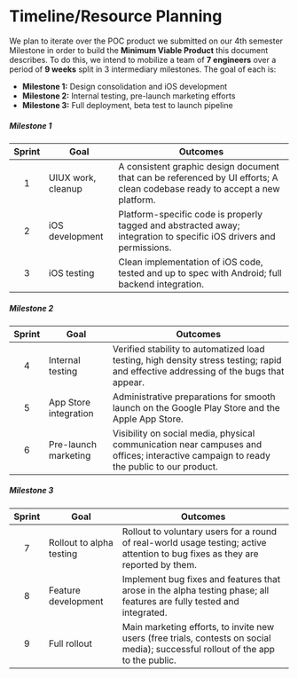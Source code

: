 # Timeline/Resource Planning

We plan to iterate over the POC product we submitted on our 4th semester Milestone in order to build the **Minimum Viable Product** this document describes. To do this, we intend to mobilize a team of **7 engineers** over a period of **9 weeks** split in 3 intermediary milestones. The goal of each is:

- **Milestone 1:** Design consolidation and iOS development
- **Milestone 2:** Internal testing, pre-launch marketing efforts
- **Milestone 3:** Full deployment, beta test to launch pipeline

##### Milestone 1
  
  |Sprint          |Goal                            | Outcomes                                                                                                                    |
  |:--------------:|--------------------------------|-----------------------------------------------------------------------------------------------------------------------------|
  |1               | UIUX work, cleanup             | A consistent graphic design document that can be referenced by UI efforts; A clean codebase ready to accept a new platform. |
  |2               | iOS development                | Platform-specific code is properly tagged and abstracted away; integration to specific iOS drivers and permissions.         |
  |3               | iOS testing                    | Clean implementation of iOS code, tested and up to spec with Android; full backend integration.                             |

##### Milestone 2

  |Sprint          |Goal                            | Outcomes                                                                                                                               |
  |:--------------:|--------------------------------|----------------------------------------------------------------------------------------------------------------------------------------|
  |4               | Internal testing               | Verified stability to automatized load testing, high density stress testing; rapid and effective addressing of the bugs that appear.   |
  |5               | App Store integration          | Administrative preparations for smooth launch on the Google Play Store and the Apple App Store.                                        |
  |6               | Pre-launch marketing           | Visibility on social media, physical communication near campuses and offices; interactive campaign to ready the public to our product. |

##### Milestone 3

  |Sprint          |Goal                            | Outcomes                                                                                                                          |
  |:--------------:|--------------------------------|-----------------------------------------------------------------------------------------------------------------------------------|
  |7               | Rollout to alpha testing       | Rollout to voluntary users for a round of real-world usage testing; active attention to bug fixes as they are reported by them.   |
  |8               | Feature development            | Implement bug fixes and features that arose in the alpha testing phase; all features are fully tested and integrated.             |
  |9               | Full rollout                   | Main marketing efforts, to invite new users (free trials, contests on social media); successful rollout of the app to the public. |
